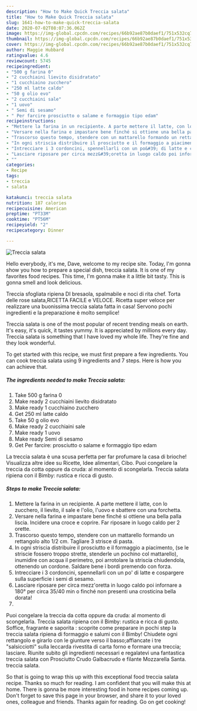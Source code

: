 ```yaml
---
description: "How to Make Quick Treccia salata"
title: "How to Make Quick Treccia salata"
slug: 1641-how-to-make-quick-treccia-salata
date: 2020-07-02T08:07:36.062Z
image: https://img-global.cpcdn.com/recipes/66b92ae87b0daef1/751x532cq70/treccia-salata-recipe-main-photo.jpg
thumbnail: https://img-global.cpcdn.com/recipes/66b92ae87b0daef1/751x532cq70/treccia-salata-recipe-main-photo.jpg
cover: https://img-global.cpcdn.com/recipes/66b92ae87b0daef1/751x532cq70/treccia-salata-recipe-main-photo.jpg
author: Maggie Hubbard
ratingvalue: 4.6
reviewcount: 5745
recipeingredient:
- "500 g farina 0"
- "2 cucchiaini lievito disidratato"
- "1 cucchiaino zucchero"
- "250 ml latte caldo"
- "50 g olio evo"
- "2 cucchiaini sale"
- "1 uovo"
- " Semi di sesamo"
- " Per farcire prosciutto o salame e formaggio tipo edam"
recipeinstructions:
- "Mettere la farina in un recipiente. A parte mettere il latte, con lo zucchero, il lievito, il sale e l&#39;olio, l&#39;uovo e sbattere con una forchetta."
- "Versare nella farina e impastare bene finché si ottiene una bella palla liscia. Incidere una croce e coprire. Far riposare in luogo caldo per 2 orette."
- "Trascorso questo tempo, stendere con un mattarello formando un rettangolo alto 1/2 cm. Tagliare 3 strisce di pasta."
- "In ogni striscia distribuire il prosciutto e il formaggio a piacimento, (se le striscie fossero troppo strette, stenderle un pochino col mattarello), inumidire con acqua il perimetro, poi arrotolare la striscia chiudendola, ottenendo un cordone. Saldare bene i bordi premendo con forza."
- "Intrecciare i 3 cordoncini, spennellarli con un po&#39; di latte e cospargere sulla superficie i semi di sesamo."
- "Lasciare riposare per circa mezz&#39;oretta in luogo caldo poi infornare a 180° per circa 35/40 min o finché non presenti una crosticina bella dorata!"
- ""
categories:
- Recipe
tags:
- treccia
- salata

katakunci: treccia salata 
nutrition: 187 calories
recipecuisine: American
preptime: "PT33M"
cooktime: "PT56M"
recipeyield: "2"
recipecategory: Dinner

---
```



![Treccia salata](https://img-global.cpcdn.com/recipes/66b92ae87b0daef1/751x532cq70/treccia-salata-recipe-main-photo.jpg)

Hello everybody, it's me, Dave, welcome to my recipe site. Today, I'm gonna show you how to prepare a special dish, treccia salata. It is one of my favorites food recipes. This time, I'm gonna make it a little bit tasty. This is gonna smell and look delicious.

Treccia sfogliata ripiena DI bresaola, spalmabile e noci di rita chef. Torta delle rose salata,RICETTA FACILE e VELOCE. Ricetta super veloce per realizzare una buonissima treccia salata fatta in casa! Servono pochi ingredienti e la preparazione è molto semplice!

Treccia salata is one of the most popular of recent trending meals on earth. It's easy, it's quick, it tastes yummy. It is appreciated by millions every day. Treccia salata is something that I have loved my whole life. They're fine and they look wonderful.


To get started with this recipe, we must first prepare a few ingredients. You can cook treccia salata using 9 ingredients and 7 steps. Here is how you can achieve that.

<!--inarticleads1-->

##### The ingredients needed to make Treccia salata:

1. Take 500 g farina 0
1. Make ready 2 cucchiaini lievito disidratato
1. Make ready 1 cucchiaino zucchero
1. Get 250 ml latte caldo
1. Take 50 g olio evo
1. Make ready 2 cucchiaini sale
1. Make ready 1 uovo
1. Make ready  Semi di sesamo
1. Get  Per farcire: prosciutto o salame e formaggio tipo edam


La treccia salata è una scusa perfetta per far profumare la casa di brioche! Visualizza altre idee su Ricette, Idee alimentari, Cibo. Puoi congelare la treccia da cotta oppure da cruda: al momento di scongelarla. Treccia salata ripiena con il Bimby: rustica e ricca di gusto. 

<!--inarticleads2-->

##### Steps to make Treccia salata:

1. Mettere la farina in un recipiente. A parte mettere il latte, con lo zucchero, il lievito, il sale e l&#39;olio, l&#39;uovo e sbattere con una forchetta.
1. Versare nella farina e impastare bene finché si ottiene una bella palla liscia. Incidere una croce e coprire. Far riposare in luogo caldo per 2 orette.
1. Trascorso questo tempo, stendere con un mattarello formando un rettangolo alto 1/2 cm. Tagliare 3 strisce di pasta.
1. In ogni striscia distribuire il prosciutto e il formaggio a piacimento, (se le striscie fossero troppo strette, stenderle un pochino col mattarello), inumidire con acqua il perimetro, poi arrotolare la striscia chiudendola, ottenendo un cordone. Saldare bene i bordi premendo con forza.
1. Intrecciare i 3 cordoncini, spennellarli con un po&#39; di latte e cospargere sulla superficie i semi di sesamo.
1. Lasciare riposare per circa mezz&#39;oretta in luogo caldo poi infornare a 180° per circa 35/40 min o finché non presenti una crosticina bella dorata!
1. 


Puoi congelare la treccia da cotta oppure da cruda: al momento di scongelarla. Treccia salata ripiena con il Bimby: rustica e ricca di gusto. Soffice, fragrante e saporita : scoprite come preparare in pochi step la treccia salata ripiena di formaggio e salumi con il Bimby! Chiudete ogni rettangolo e girarlo con le giunture verso il basso;affiancate i tre &#34;salsicciotti&#34; sulla leccarda rivestita di carta forno e formare una treccia; lasciare. Riunite subito gli ingredienti necessari e regalatevi una fantastica treccia salata con Prosciutto Crudo Galbacrudo e filante Mozzarella Santa. treccia salata. 

So that is going to wrap this up with this exceptional food treccia salata recipe. Thanks so much for reading. I am confident that you will make this at home. There is gonna be more interesting food in home recipes coming up. Don't forget to save this page in your browser, and share it to your loved ones, colleague and friends. Thanks again for reading. Go on get cooking!
